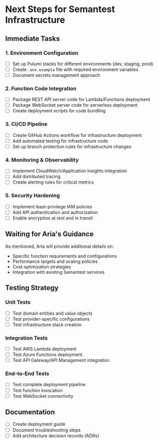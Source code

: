# Next Steps for Semantest Infrastructure

## Immediate Tasks

### 1. Environment Configuration
- [ ] Set up Pulumi stacks for different environments (dev, staging, prod)
- [ ] Create `.env.example` file with required environment variables
- [ ] Document secrets management approach

### 2. Function Code Integration
- [ ] Package REST API server code for Lambda/Functions deployment
- [ ] Package WebSocket server code for serverless deployment
- [ ] Create deployment scripts for code bundling

### 3. CI/CD Pipeline
- [ ] Create GitHub Actions workflow for infrastructure deployment
- [ ] Add automated testing for infrastructure code
- [ ] Set up branch protection rules for infrastructure changes

### 4. Monitoring & Observability
- [ ] Implement CloudWatch/Application Insights integration
- [ ] Add distributed tracing
- [ ] Create alerting rules for critical metrics

### 5. Security Hardening
- [ ] Implement least-privilege IAM policies
- [ ] Add API authentication and authorization
- [ ] Enable encryption at rest and in transit

## Waiting for Aria's Guidance

As mentioned, Aria will provide additional details on:
- Specific function requirements and configurations
- Performance targets and scaling policies
- Cost optimization strategies
- Integration with existing Semantest services

## Testing Strategy

### Unit Tests
- [ ] Test domain entities and value objects
- [ ] Test provider-specific configurations
- [ ] Test infrastructure stack creation

### Integration Tests
- [ ] Test AWS Lambda deployment
- [ ] Test Azure Functions deployment
- [ ] Test API Gateway/API Management integration

### End-to-End Tests
- [ ] Test complete deployment pipeline
- [ ] Test function invocation
- [ ] Test WebSocket connectivity

## Documentation
- [ ] Create deployment guide
- [ ] Document troubleshooting steps
- [ ] Add architecture decision records (ADRs)